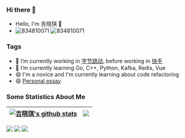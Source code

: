 ### Hi there 👋
- Hello, I'm 吉晓琪 👋
- ![834810071](https://komarev.com/ghpvc/?username=834810071) ![834810071](https://visitor-badge.glitch.me/badge?page_id=834810071.profile)

<!--
**834810071/834810071** is a ✨ _special_ ✨ repository because its `README.md` (this file) appears on your GitHub profile.

Here are some ideas to get you started:
- 👯 I’m looking to collaborate on ...
- 🤔 I’m looking for help with ...
- 💬 Ask me about ...
- 📫 How to reach me: ...
- 😄 Pronouns: ...
- ⚡ Fun fact: ...
-->

### Tags
- 🔭 I’m currently working in [字节跳动](https://www.bytedance.com/zh/), before working in [快手](https://www.kuaishou.com/)
- 🌱 I’m currently learning Go, C++, Python, Kafka, Redis, Vue
- 😄 I'm a novice and I'm currently learning about code refactoring
- 😄 [Personal essay](https://834810071.github.io/)
### Some Statistics About Me
| <a href="https://github.com/anuraghazra/github-readme-stats"><img align="center" src="https://github-readme-stats.vercel.app/api?username=834810071&show_icons=true&include_all_commits=true&theme=buefy&hide_border=true" alt="吉晓琪's github stats" /></a> | <a href="https://github.com/anuraghazra/github-readme-stats"><img align="center" src="https://github-readme-stats.vercel.app/api/top-langs/?username=834810071&layout=compact&theme=buefy&hide_border=true" /></a> |
| ------------- | ------------- |

![](https://github-profile-summary-cards.vercel.app/api/cards/profile-details?username=834810071&theme=github)
![](https://github-profile-summary-cards.vercel.app/api/cards/repos-per-language?username=834810071&theme=github)
![](https://github-profile-summary-cards.vercel.app/api/cards/most-commit-language?username=834810071&theme=github)
